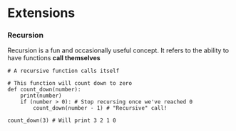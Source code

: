 # Extensions

### Recursion <a id="Recursion"></a>

Recursion is a fun and occasionally useful concept. It refers to the ability to have functions **call themselves**

```text
# A recursive function calls itself

# This function will count down to zero
def count_down(number):
    print(number)
    if (number > 0): # Stop recursing once we've reached 0
        count_down(number - 1) # "Recursive" call!
    
count_down(3) # Will print 3 2 1 0
```

